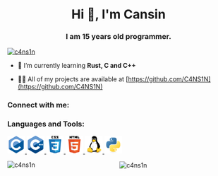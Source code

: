 <h1 align="center">Hi 👋, I'm Cansin</h1>
<h3 align="center">I am 15 years old programmer.</h3>

<p align="left"> <a href="https://github.com/ryo-ma/github-profile-trophy"><img src="https://github-profile-trophy.vercel.app/?username=c4ns1n" alt="c4ns1n" /></a> </p>

- 🌱 I’m currently learning **Rust, C and C++**

- 👨‍💻 All of my projects are available at [https://github.com/C4NS1N](https://github.com/C4NS1N)

<h3 align="left">Connect with me:</h3>
<p align="left">
</p>

<h3 align="left">Languages and Tools:</h3>
<p align="left"> <a href="https://www.cprogramming.com/" target="_blank" rel="noreferrer"> <img src="https://raw.githubusercontent.com/devicons/devicon/master/icons/c/c-original.svg" alt="c" width="40" height="40"/> </a> <a href="https://www.w3schools.com/cpp/" target="_blank" rel="noreferrer"> <img src="https://raw.githubusercontent.com/devicons/devicon/master/icons/cplusplus/cplusplus-original.svg" alt="cplusplus" width="40" height="40"/> </a> <a href="https://www.w3schools.com/css/" target="_blank" rel="noreferrer"> <img src="https://raw.githubusercontent.com/devicons/devicon/master/icons/css3/css3-original-wordmark.svg" alt="css3" width="40" height="40"/> </a> <a href="https://www.w3.org/html/" target="_blank" rel="noreferrer"> <img src="https://raw.githubusercontent.com/devicons/devicon/master/icons/html5/html5-original-wordmark.svg" alt="html5" width="40" height="40"/> </a> <a href="https://www.linux.org/" target="_blank" rel="noreferrer"> <img src="https://raw.githubusercontent.com/devicons/devicon/master/icons/linux/linux-original.svg" alt="linux" width="40" height="40"/> </a> <a href="https://www.python.org" target="_blank" rel="noreferrer"> <img src="https://raw.githubusercontent.com/devicons/devicon/master/icons/python/python-original.svg" alt="python" width="40" height="40"/> </a> </p>

<center>
  <p><img align="left" src="https://github-readme-stats.vercel.app/api/top-langs?username=c4ns1n&show_icons=true&locale=en&layout=compact" alt="c4ns1n" /></p>

  <p>&nbsp;<img align="center" src="https://github-readme-stats.vercel.app/api?username=c4ns1n&show_icons=true&locale=en" alt="c4ns1n" /></p>
</center>
